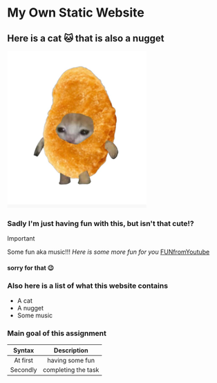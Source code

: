 # My Own Static Website
## Here is a cat :cat: that is also a nugget
![nuggie](https://github.com/kiaaww/markdown_site/raw/main/nuggie.PNG)
### Sadly I'm just **having fun** with this, but isn't that cute!?
<!-- Saying no is not allowed -->
> [!IMPORTANT]
> Some fun aka music!!!
_Here is some more fun for you_ [FUNfromYoutube](https://youtu.be/dQw4w9WgXcQ?si=2SwcO0d_BGAMZxS6)
#### sorry for that :wink:
<!-- No I really am not -->
### Also here is a list of what this website contains
- A cat
- A nugget
- Some music
### Main goal of this assignment
| Syntax      | Description            |
|:-----------:|:----------------------:|
| At first    | having some fun        |
| Secondly    | completing the task    |
